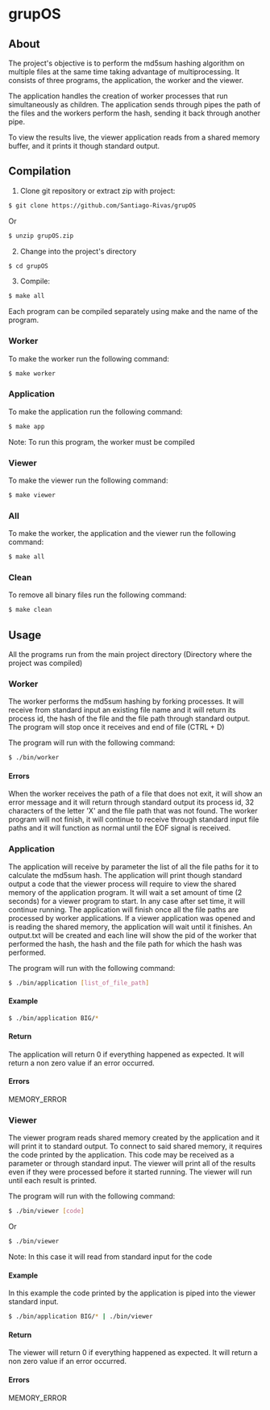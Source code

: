 # grupOS

## About

The project's objective is to perform the md5sum hashing algorithm on multiple files at the same time taking advantage of multiprocessing.
It consists of three programs, the application, the worker and the viewer.

The application handles the creation of worker processes that run simultaneously as children.
The application sends through pipes the path of the files and the workers perform the hash, sending it back through another pipe.

To view the results live, the viewer application reads from a shared memory buffer, and it prints it though standard output.

## Compilation

1. Clone git repository or extract zip with project:

```bash
$ git clone https://github.com/Santiago-Rivas/grupOS
```

Or

```bash
$ unzip grupOS.zip
```

2. Change into the project's directory

```bash
$ cd grupOS
```

3. Compile:

```bash
$ make all
```

Each program can be compiled separately using make and the name of the program.

### Worker

To make the worker run the following command:

```bash
$ make worker
```

### Application

To make the application run the following command:

```bash
$ make app
```

Note: To run this program, the worker must be compiled

### Viewer

To make the viewer run the following command:

```bash
$ make viewer
```

### All

To make the worker, the application and the viewer run the following command:

```bash
$ make all
```

### Clean

To remove all binary files run the following command:

```bash
$ make clean
```

## Usage

All the programs run from the main project directory (Directory where the project was compiled)

### Worker

The worker performs the md5sum hashing by forking processes.
It will receive from standard input an existing file name and it will return its process id, the hash of the file and the file path through standard output.
The program will stop once it receives and end of file (CTRL + D)

The program will run with the following command:

```bash
$ ./bin/worker
```

#### Errors

When the worker receives the path of a file that does not exit, it will show an error message and it will return through standard output its process id, 32 characters of the letter 'X' and the file path that was not found.
The worker program will not finish, it will continue to receive through standard input file paths and it will function as normal until the EOF signal is received.

### Application

The application will receive by parameter the list of all the file paths for it to calculate the md5sum hash.
The application will print though standard output a code that the viewer process will require to view the shared memory of the application program.
It will wait a set amount of time (2 seconds) for a viewer program to start.
In any case after set time, it will continue running.
The application will finish once all the file paths are processed by worker applications.
If a viewer application was opened and is reading the shared memory, the application will wait until it finishes.
An output.txt will be created and each line will show the pid of the worker that performed the hash, the hash and the file path for which the hash was performed.

The program will run with the following command:

```bash
$ ./bin/application [list_of_file_path]
```

#### Example

```bash
$ ./bin/application BIG/*
```

#### Return

The application will return 0 if everything happened as expected.
It will return a non zero value if an error occurred.

#### Errors

MEMORY_ERROR

### Viewer

The viewer program reads shared memory created by the application and it will print it to standard output.
To connect to said shared memory, it requires the code printed by the application.
This code may be received as a parameter or through standard input.
The viewer will print all of the results even if they were processed before it started running.
The viewer will run until each result is printed.

The program will run with the following command:

```bash
$ ./bin/viewer [code]
```

Or

```bash
$ ./bin/viewer
```
Note: In this case it will read from standard input for the code

#### Example

In this example the code printed by the application is piped into the viewer standard input.

```bash
$ ./bin/application BIG/* | ./bin/viewer
```

#### Return

The viewer will return 0 if everything happened as expected.
It will return a non zero value if an error occurred.

#### Errors

MEMORY_ERROR

















